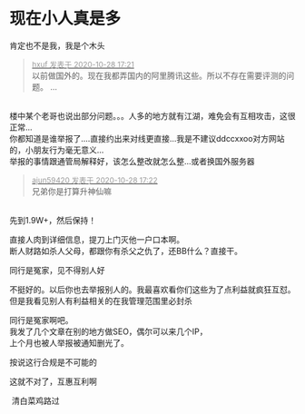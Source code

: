 # 现在小人真是多


肯定也不是我，我是个木头

<div class="quote"><blockquote><font size="2"><a href="https://www.hostloc.com/forum.php?mod=redirect&amp;goto=findpost&amp;pid=9365072&amp;ptid=759473" target="_blank"><font color="#999999">hxuf 发表于 2020-10-28 17:21</font></a></font><br />
以前做国外的。现在我都弄国内的阿里腾讯这些。所以不存在需要评测的问题。 ...</blockquote></div><br />
楼中某个老哥也说出部分问题。。。人多的地方就有江湖，难免会有互相攻击，这很正常...<br />
你都知道是谁举报了....直接约出来对线更直接...我是不建议ddccxxoo对方网站的，小朋友行为毫无意义...<br />
举报的事情跟通管局解释好，该怎么整改就怎么整...或者换国外服务器

<div class="quote"><blockquote><font size="2"><a href="https://www.hostloc.com/forum.php?mod=redirect&amp;goto=findpost&amp;pid=9365079&amp;ptid=759473" target="_blank"><font color="#999999">ajun59420 发表于 2020-10-28 17:22</font></a></font><br />
兄弟你是打算升神仙嘛</blockquote></div><br />
先到1.9W+，然后保持！

直接人肉到详细信息，提刀上门灭他一户口本啊。<br />
断人财路如杀人父母，都跟你有杀父之仇了，还BB什么？直接干。<img id="aimg_D55bW" onclick="zoom(this, this.src, 0, 0, 0)" class="zoom" src="https://cdn.jsdelivr.net/gh/hishis/forum-master/public/images/patch.gif" onmouseover="img_onmouseoverfunc(this)" onload="thumbImg(this)" border="0" alt="" />

同行是冤家，见不得别人好

不挺好的。以后你也去举报别人的。我最喜欢看你们这些为了点利益就疯狂互怼。但是我看见别人有利益相关的在我管理范围里必封杀

同行是冤家啊吧。<br />
我发了几个文章在别的地方做SEO，偶尔可以来几个IP，<br />
上个月也被人举报被通知删光了。

按说这行合规是不可能的

这就不对了，互惠互利啊<img id="aimg_DC4LL" onclick="zoom(this, this.src, 0, 0, 0)" class="zoom" src="https://cdn.jsdelivr.net/gh/hishis/forum-master/public/images/patch.gif" onmouseover="img_onmouseoverfunc(this)" onload="thumbImg(this)" border="0" alt="" />

<img src="static/image/smiley/default/lol.gif" smilieid="12" border="0" alt="" /> 清白菜鸡路过
